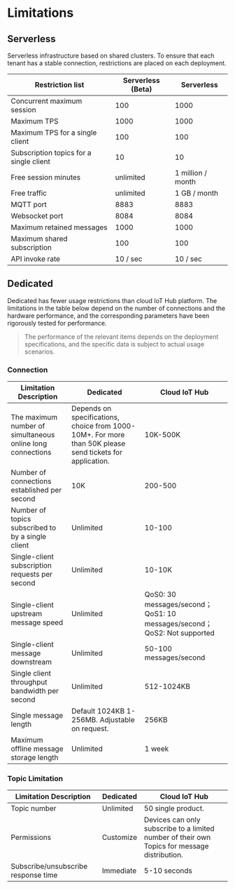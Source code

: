 # Limitations

## Serverless

Serverless infrastructure based on shared clusters. To ensure that each tenant has a stable connection, restrictions are placed on each deployment.

| **Restriction list**    | **Serverless (Beta)**    | **Serverless**                     |
| -------------------- | ----------------------------------------------------- | -------------------------------------- |
| Concurrent maximum session |100                | 1000                |
| Maximum TPS   | 1000                      | 1000                                |
| Maximum TPS for a single client    | 100                 | 100          |
| Subscription topics for a single client   | 10            | 10         |
| Free session minutes | unlimited        | 1 million / month               |
| Free traffic      | unlimited            | 1 GB / month                  |
| MQTT port     | 8883                  | 8883                             |
| Websocket port | 8084                 | 8084                            |
| Maximum retained messages  | 1000               | 1000               |
| Maximum shared subscription | 100            | 100                         |
| API invoke rate | 10 / sec                     | 10 / sec                  |


## Dedicated

Dedicated has fewer usage restrictions than cloud IoT Hub platform. The limitations in the table below depend on the number of connections and the hardware performance, and the corresponding parameters have been rigorously tested for performance.

> The performance of the relevant items depends on the deployment specifications, and the specific data is subject to actual usage scenarios.

### Connection

| **Limitation Description**         | **Dedicated**                                             | **Cloud IoT Hub**                     |
| -------------------- | ----------------------------------------------------- | -------------------------------------- |
| The maximum number of simultaneous online long connections  | Depends on specifications, choice from 1000-10M+. For more than 50K please send tickets for application.| 10K-500K                                 |
| Number of connections established per second     | 10K                                                   | 200-500                                |
| Number of topics subscribed to by a single client   | Unlimited                                                  | 10-100                                 |
| Single-client subscription requests per second  | Unlimited                                                  | 10-10K                                  |
| Single-client upstream message speed | Unlimited                                                  | QoS0: 30 messages/second；QoS1: 10 messages/second；QoS2: Not supported |
| Single-client message downstream     | Unlimited                                                  | 50-100 messages/second                          |
| Single client throughput bandwidth per second | Unlimited                                                  | 512-1024KB                             |
| Single message length         | Default 1024KB 1-256MB. Adjustable on request.                      | 256KB                                  |
| Maximum offline message storage length| Unlimited                                              | 1 week

### Topic Limitation

| **Limitation Description**              | **Dedicated**          | **Cloud IoT Hub**                              |
| ------------------------- | ------------------ | ----------------------------------------------- |
| Topic number               | Unlimited              | 50 single product.                                     |
| Permissions                      | Customize | Devices can only subscribe to a limited number of their own Topics for message distribution. |
| Subscribe/unsubscribe response time | Immediate             | 5-10 seconds                                          |
